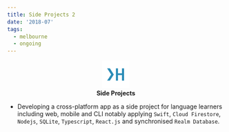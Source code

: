 ```yaml
---
title: Side Projects 2
date: '2018-07'
tags:
  - melbourne
  - ongoing
---
```

<p align='center'>
  <img src='/assets/fav/white.svg' height='64' /><br />
  <b>Side Projects</b>
</p>

* Developing a cross-platform app as a side project for language learners including web, mobile and CLI notably applying
`Swift`, `Cloud Firestore`, `Nodejs`, `SQLite`, `Typescript`, `React.js` and synchronised `Realm Database`.
